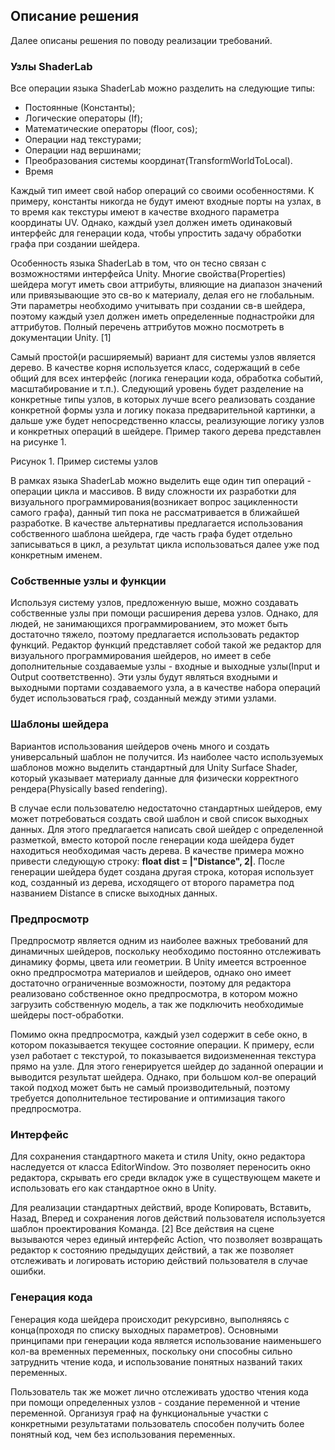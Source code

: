 ## Описание решения
Далее описаны решения по поводу реализации требований.
### Узлы ShaderLab
Все операции языка ShaderLab можно разделить на следующие типы:
* Постоянные (Константы);
* Логические операторы (If);
* Математические операторы (floor, cos);
* Операции над текстурами;
* Операции над вершинами;
* Преобразования системы координат(TransformWorldToLocal).
* Время 

Каждый тип имеет свой набор операций со своими особенностями. К примеру, константы никогда не будут имеют входные порты на узлах, в то время как текстуры имеют в качестве входного параметра координаты UV. Однако, каждый узел должен иметь одинаковый интерфейс для генерации кода, чтобы упростить задачу обработки графа при создании шейдера.

Особенность языка ShaderLab в том, что он тесно связан с возможностями интерфейса Unity. Многие свойства(Properties) шейдера могут иметь свои аттрибуты, влияющие на диапазон значений или привязывающие это св-во к материалу, делая его не глобальным. Эти параметры необходимо учитывать при создании св-в шейдера, поэтому каждый узел должен иметь определенные поднастройки для аттрибутов. Полный перечень аттрибутов можно посмотреть в документации Unity. [1]

Самый простой(и расширяемый) вариант для системы узлов является дерево. В качестве корня используется класс, содержащий в себе общий для всех интерфейс (логика генерации кода, обработка событий, масштабирование и т.п.). Следующий уровень будет разделение на конкретные типы узлов, в которых лучше всего реализовать создание конкретной формы узла и логику показа предварительной картинки, а дальше уже будет непосредственно классы, реализующие логику узлов и конкретных операций в шейдере. Пример такого дерева представлен на рисунке 1.

Рисунок 1. Пример системы узлов

В рамках языка ShaderLab можно выделить еще один тип операций - операции цикла и массивов. В виду сложности их разработки для визуального программирования(возникает вопрос зацикленности самого графа), данный тип пока не рассматривается в ближайшей разработке. В качестве альтернативы предлагается использования собственного шаблона шейдера, где часть графа будет отдельно записываться в цикл, а результат цикла использоваться далее уже под конкретным именем. 
### Собственные узлы и функции
Используя систему узлов, предложенную выше, можно создавать собственные узлы при помощи расширения дерева узлов. Однако, для людей, не занимающихся программированием, это может быть достаточно тяжело, поэтому предлагается использовать редактор функций. Редактор функций представляет собой такой же редактор для визуального программирования шейдеров, но имеет в себе дополнительные создаваемые узлы - входные и выходные узлы(Input и Output соответственно). Эти узлы будут являться входными и выходными портами создаваемого узла, а в качестве набора операций будет использоваться граф, созданный между этими узлами. 
### Шаблоны шейдера
Вариантов использования шейдеров очень много и создать универсальный шаблон не получится. Из наиболее часто используемых шаблонов можно выделить стандартный для Unity Surface Shader, который указывает материалу данные для физически корректного рендера(Physically based rendering).

В случае если пользователю недостаточно стандартных шейдеров, ему может потребоваться создать свой шаблон и свой список выходных данных. Для этого предлагается написать свой шейдер с определенной разметкой, вместо которой после генерации кода шейдера будет находиться необходимая часть дерева. В качестве примера можно привести следующую строку: **float dist = |"Distance", 2|**. После генерации шейдера будет создана другая строка, которая использует код, созданный из дерева, исходящего от второго параметра под названием Distance в списке выходных данных.
### Предпросмотр
Предпросмотр является одним из наиболее важных требований для динамичных шейдеров, поскольку необходимо постоянно отслеживать динамику формы, цвета или геометрии. В Unity имеется встроенное окно предпросмотра материалов и шейдеров, однако оно имеет достаточно ограниченные возможности, поэтому для редактора реализовано собственное окно предпросмотра, в котором можно загрузить собственную модель, а так же подключить необходимые шейдеры пост-обработки. 

Помимо окна предпросмотра, каждый узел содержит в себе окно, в котором показывается текущее состояние операции. К примеру, если узел работает с текстурой, то показывается видоизмененная текстура прямо на узле. Для этого генерируется шейдер до заданной операции и выводится результат шейдера. Однако, при большом кол-ве операций такой подход может быть не самый производительный, поэтому требуется дополнительное тестирование и оптимизация такого предпросмотра. 
### Интерфейс 
Для сохранения стандартного макета и стиля Unity, окно редактора наследуется от класса EditorWindow. Это позволяет переносить окно редактора, скрывать его среди вкладок уже в существующем макете и использовать его как стандартное окно в Unity. 

Для реализации стандартных действий, вроде Копировать, Вставить, Назад, Вперед и сохранения логов действий пользователя используется шаблон проектирования Команда. [2] Все действия на сцене вызываются через единый интерфейс Action, что позволяет возвращать редактор к состоянию предыдущих действий, а так же позволяет отслеживать и логировать историю действий пользователя в случае ошибки.
### Генерация кода 
Генерация кода шейдера происходит рекурсивно, выполняясь с конца(проходя по списку выходных параметров). Основными принципами при генерации кода является использование наименьшего кол-ва временных переменных, поскольку они способны сильно затруднить чтение кода, и использование понятных названий таких переменных. 

Пользователь так же может лично отслеживать удоство чтения кода при помощи определенных узлов - создание переменной и чтение переменной. Организуя граф на функциональные участки с конкретными результатами пользователь способен получить более понятный код, чем без использования переменных. 
